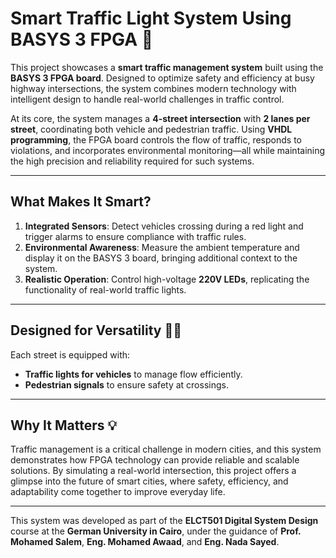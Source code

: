 # Smart Traffic Light System Using BASYS 3 FPGA 🚦

This project showcases a **smart traffic management system** built using the **BASYS 3 FPGA board**. Designed to optimize safety and efficiency at busy highway intersections, the system combines modern technology with intelligent design to handle real-world challenges in traffic control.

At its core, the system manages a **4-street intersection** with **2 lanes per street**, coordinating both vehicle and pedestrian traffic. Using **VHDL programming**, the FPGA board controls the flow of traffic, responds to violations, and incorporates environmental monitoring—all while maintaining the high precision and reliability required for such systems.

---

## What Makes It Smart?

1. **Integrated Sensors**: Detect vehicles crossing during a red light and trigger alarms to ensure compliance with traffic rules.  
2. **Environmental Awareness**: Measure the ambient temperature and display it on the BASYS 3 board, bringing additional context to the system.  
3. **Realistic Operation**: Control high-voltage **220V LEDs**, replicating the functionality of real-world traffic lights.

---

## Designed for Versatility 🚦👟

Each street is equipped with:
- **Traffic lights for vehicles** to manage flow efficiently.  
- **Pedestrian signals** to ensure safety at crossings.  

---

## Why It Matters 💡

Traffic management is a critical challenge in modern cities, and this system demonstrates how FPGA technology can provide reliable and scalable solutions. By simulating a real-world intersection, this project offers a glimpse into the future of smart cities, where safety, efficiency, and adaptability come together to improve everyday life.

---

This system was developed as part of the **ELCT501 Digital System Design** course at the **German University in Cairo**, under the guidance of **Prof. Mohamed Salem**, **Eng. Mohamed Awaad**, and **Eng. Nada Sayed**.
